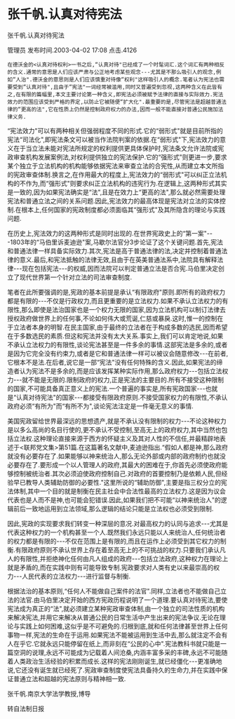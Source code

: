 # 张千帆.认真对待宪法  
张千帆.认真对待宪法

管理员 发布时间.2003-04-02 17:08  点击.4126

  

    在德沃金的<认真对待权利>一书之后,“认真对待"已经成了一个时髦词汇.这个词汇有两种相反的含义.通常的意思是人们应该严肃与公正地考虑某些观念---尤其是不那么吸引人的观念,例如“人治".德沃金的意思则是人们应该慎重对待像“权利"这样吸引人的概念.笔者认为宪法也需要受到“认真对待",且由于“宪法"一词经常被滥用,同时又普遍受到忽视,这两种含义在此皆有之,在有限的篇幅里,本文主要讨论第一种含义,即宪法必须被赋予法律的直接与实际效力.宪法效力的范围应该受到严格的界定,以防止它被随便“扩大化".最重要的是,尽管宪法是超越普通法律的“更高的法",它在性质上仍然是控制政府权力的办法,因而一般不能直接对普通公民施加法律义务.



“宪法效力"可以有两种相关但强弱程度不同的形式.它的“弱形式"就是目前所指的宪法“司法化",即宪法条文可以被当作法院判案的依据.在“弱形式"下,宪法效力的意义在于当立法未能对宪法所规定的权利提供更具体保护时,宪法条文允许法院或宪政审查机构发展案例法,对权利提供独立的宪法保护.它的“强形式"则更进一步,要求某个独立于立法机构的机构能够依据宪法来审查立法的合宪性,从而建立本文所指的宪政审查体制.换言之,在作用最大的程度上,宪法效力的“弱形式"可以纠正立法机构的不作为,而“强形式"则要求纠正立法机构的违宪行为.在逻辑上,这两种形式其实是一致的,因为如果宪法确实是“法",且是在效力上“更高的法",那么就必然需要处理宪法和普通立法之间的关系问题.因此,宪法效力的最高体现是宪法对立法的实体控制.在根本上,任何国家的宪政制度都必须面临其“强形式"及其所隐含的理论与实践问题.



在历史上,宪法效力的这两种形式是同时出现的.在世界宪政史上的“第一案"---1803年的“马伯里诉麦迪逊"案,马歇尔法官分3步论证了这个关键问题.首先,宪法和普通法律一样具备实际效力.其次,宪法是高于普通法律的法,决定并控制着普通法律的意义.最后,和宪法抵触的法律无效,且由于在英美普通法系中,法院具有解释法律---现在包括宪法---的权威,因而法院可以判定普通立法是否合宪.马伯里决定创立了现代世界第一个针对立法的司法审查制度.



笔者在此所要强调的是,宪政的基本前提是承认“有限政府"原则.即所有的政府权力都是有限的---不仅是行政权力,而且更重要的是立法权力.如果不承认立法权力的有限性,那么即使是法治国家也是一个权力无限的国家,因为立法机构可以制订法律去授权政府做世界上的任何事,不论如何伟大或荒诞,仁慈或暴戾.这时,惟一的控制在于立法者本身的明智.在民主国家,由于最终的立法者在于构成多数的选民,因而希望在于多数选民的素质.但这和宪法并没有太大关系.事实上,我们可以肯定地说,如果不承认立法权力的有限性,谈论宪法甚至是一件多余的事情.这部宪法是多余的,或者是因为它完全没有约束力,或者是它和普通法律一样可以被议会随意修改---在前者,它根本不是法.在后者,说它是一部“宪法"没有任何特殊的含义.因此,如果宪法的缔造者认为宪法不是多余的,而是应该发挥某种实际作用,那么政府权力---包括立法权力---就不能是无限的.限制政府的权力,正是宪法的主要目的.所有不接受这种限制的国家,不可能具备真正意义上的宪法.一个普遍的事实是,所有宪政国家---也就是“认真对待宪法"的国家---都接受有限政府原则.不接受国家权力的有限性,不承认政府必须“有所为"而“有所不为",谈论宪法注定是一件毫无意义的事情.



美国宪政留给世界最深远的思想遗产,就是不承认没有限制的权力---不论这种权力是以多么高尚的名目行使的,更不承认不受控制,至高无上的政府权力,其中当然也包括立法权.这种理论直接来源于西方的怀疑主义及其对人性的不信任,并最精辟地表述于<联邦党文集>第51篇.在这篇著名文献中,麦迪逊指出.“假如人都是神,那么政府就没有必要存在了.如果能够以神来统治人,那么无论外部或内部的政府制约也就没必要存在了.要形成一个以人管理人的政府,其最大的困难在于,你首先必须使政府能够控制被统治者.其次必须迫使政府控制自己.对政府的首要控制乃是依赖人民,但经验早已教导人类辅助防御的必要性."这里所说的“辅助防御",主要是指三权分立的宪法体制,其中一个目的就是制衡在民主社会中合法性最高的立法权力.这是因为议会代表也是人而不是神,也可能会犯错误.因此,如果我们把不可能“以神来统治人"的逻辑前后一致地运用到立法领域,那么逻辑的结论只能是立法权也必须受到限制.



因此,宪政的实现要求我们转变一种深层的意况.对最高权力的认同与追求---尤其是代表这种权力的一个机构甚至一个人.既然我们永远只能以人来统治人,任何统治者的权力都是有限的---不仅在范围上是有限的,而且在运作上必须受到其它权力的制衡.有限政府原则不承认世界上存在着至高无上的不可挑战的权力.只要我们承认凡人的有限性,并拒绝神化任何由凡人组成的政府---包括立法政府,这种权力在理论上就是矛盾的,而在实践中则有可能导致专制.宪政要求对人类有史以来最崇高的权力---人民代表的立法权力---进行监督与制衡.



根据法治的基本原则,“任何人不能做自己案件的法官".同样,立法者也不能做自己立法的法官.由马伯里决定开始的西方宪政历程说明了一个道理.要认真对待宪法,要使宪法成为真正的“法",就必须建立某种宪政审查体制,由一个独立的司法性质的机构来解决宪法,并用它来解决从普通公民的日常生活中产生出来的宪法争议.无论在理论与实践上如何困难,这似乎是不可避免的.归根到底,就和任何法律甚至世界上任何事物一样,宪法的生命在于运用.如果宪法不能被运用到生活中去,那么就注定不会有人在乎它.它就永远只能停留在纸上,而非刻在“公民的心中".宪法教科书就只能是一篇空洞的说理,永远不可能成为记载着人间沧桑,内涵丰富多采的丰碑,永远不可能随着人类政治生活经验的积累而成长.这样的宪法刚刚诞生,就已经僵化---更准确地说,它还没有诞生就已经死了.宪政审查制度使宪法具备持久的生命力,并在实践中保证普通立法和超越的宪法原则与精神相一致.



张千帆.南京大学法学教授,博导



转自法制日报